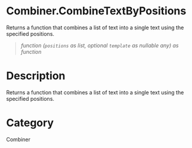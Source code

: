 ﻿# Combiner.CombineTextByPositions
Returns a function that combines a list of text into a single text using the specified positions.
> _function (<code>positions</code> as list, optional <code>template</code> as nullable any) as function_
# Description 
Returns a function that combines a list of text into a single text using the specified positions.
# Category 
Combiner
